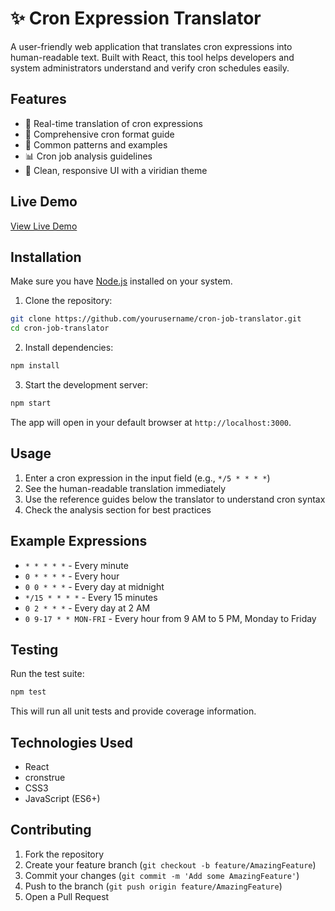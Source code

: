 # ✨ Cron Expression Translator

A user-friendly web application that translates cron expressions into human-readable text. Built with React, this tool helps developers and system administrators understand and verify cron schedules easily.

## Features

- 🔄 Real-time translation of cron expressions
- 📖 Comprehensive cron format guide
- 🎯 Common patterns and examples
- 📊 Cron job analysis guidelines
- 🎨 Clean, responsive UI with a viridian theme

## Live Demo

[View Live Demo]([#](https://www.linkedin.com/posts/activity-7296489390522998784-pFNz?utm_source=share&utm_medium=member_desktop&rcm=ACoAAAWqZscBEWV8asDeTIQUJv_eO7xCTNbTEIk)) <!-- Add your deployed app URL here -->

## Installation

Make sure you have [Node.js](https://nodejs.org/) installed on your system.

1. Clone the repository:

```bash
git clone https://github.com/yourusername/cron-job-translator.git
cd cron-job-translator
```

2. Install dependencies:

```bash
npm install
```

3. Start the development server:

```bash
npm start
```

The app will open in your default browser at `http://localhost:3000`.

## Usage

1. Enter a cron expression in the input field (e.g., `*/5 * * * *`)
2. See the human-readable translation immediately
3. Use the reference guides below the translator to understand cron syntax
4. Check the analysis section for best practices

## Example Expressions

- `* * * * *` - Every minute
- `0 * * * *` - Every hour
- `0 0 * * *` - Every day at midnight
- `*/15 * * * *` - Every 15 minutes
- `0 2 * * *` - Every day at 2 AM
- `0 9-17 * * MON-FRI` - Every hour from 9 AM to 5 PM, Monday to Friday

## Testing

Run the test suite:

```bash
npm test
```

This will run all unit tests and provide coverage information.

## Technologies Used

- React
- cronstrue
- CSS3
- JavaScript (ES6+)

## Contributing

1. Fork the repository
2. Create your feature branch (`git checkout -b feature/AmazingFeature`)
3. Commit your changes (`git commit -m 'Add some AmazingFeature'`)
4. Push to the branch (`git push origin feature/AmazingFeature`)
5. Open a Pull Request
